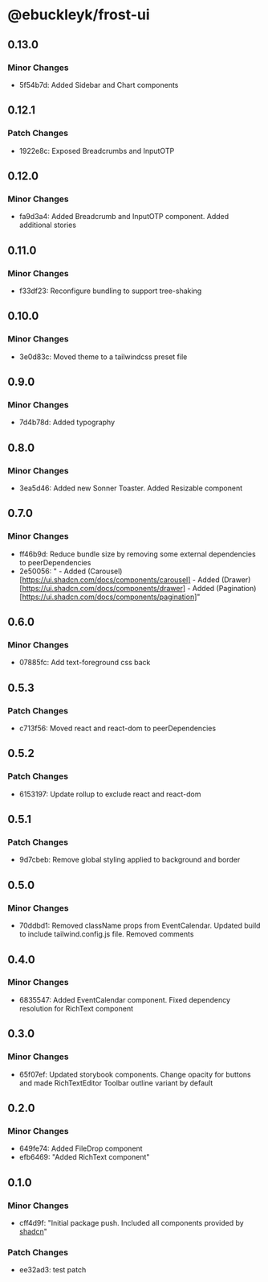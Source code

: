 # @ebuckleyk/frost-ui

## 0.13.0

### Minor Changes

- 5f54b7d: Added Sidebar and Chart components

## 0.12.1

### Patch Changes

- 1922e8c: Exposed Breadcrumbs and InputOTP

## 0.12.0

### Minor Changes

- fa9d3a4: Added Breadcrumb and InputOTP component. Added additional stories

## 0.11.0

### Minor Changes

- f33df23: Reconfigure bundling to support tree-shaking

## 0.10.0

### Minor Changes

- 3e0d83c: Moved theme to a tailwindcss preset file

## 0.9.0

### Minor Changes

- 7d4b78d: Added typography

## 0.8.0

### Minor Changes

- 3ea5d46: Added new Sonner Toaster. Added Resizable component

## 0.7.0

### Minor Changes

- ff46b9d: Reduce bundle size by removing some external dependencies to peerDependencies
- 2e50056: " - Added (Carousel)[https://ui.shadcn.com/docs/components/carousel] - Added (Drawer)[https://ui.shadcn.com/docs/components/drawer] - Added (Pagination)[https://ui.shadcn.com/docs/components/pagination]"

## 0.6.0

### Minor Changes

- 07885fc: Add text-foreground css back

## 0.5.3

### Patch Changes

- c713f56: Moved react and react-dom to peerDependencies

## 0.5.2

### Patch Changes

- 6153197: Update rollup to exclude react and react-dom

## 0.5.1

### Patch Changes

- 9d7cbeb: Remove global styling applied to background and border

## 0.5.0

### Minor Changes

- 70ddbd1: Removed className props from EventCalendar. Updated build to include tailwind.config.js file. Removed comments

## 0.4.0

### Minor Changes

- 6835547: Added EventCalendar component. Fixed dependency resolution for RichText component

## 0.3.0

### Minor Changes

- 65f07ef: Updated storybook components. Change opacity for buttons and made RichTextEditor Toolbar outline variant by default

## 0.2.0

### Minor Changes

- 649fe74: Added FileDrop component
- efb6469: "Added RichText component"

## 0.1.0

### Minor Changes

- cff4d9f: "Initial package push. Included all components provided by [shadcn](https://ui.shadcn.com/docs/components/accordion)"

### Patch Changes

- ee32ad3: test patch
